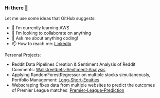 ### Hi there 👋

Let me use some ideas that GitHub suggests:

- 🌱 I’m currently learning AWS
- 👯 I’m looking to collaborate on anything
- 💬 Ask me about anything coding!
- 📫 How to reach me: [LinkedIn](https://www.linkedin.com/in/yaswanthbangaru/)


Personal Projects:

- Reddit Data Pipelines Creation & Sentiment Analysis of Reddit Comments: [Wallstreetbets-Sentiment-Analysis](https://github.com/ybangaru/wallstreetbets-sentiment-analysis)
- Applying RandomForestRegressor on multiple stocks simultaneously, Portfolio Management: [Long-Short-Equities](https://github.com/ybangaru/long-short-equities)
- Webscraping fixes data from multiple websites to predict the outcomes of Premier League matches: [Premier-League-Prediction](https://github.com/ybangaru/premier-league)
